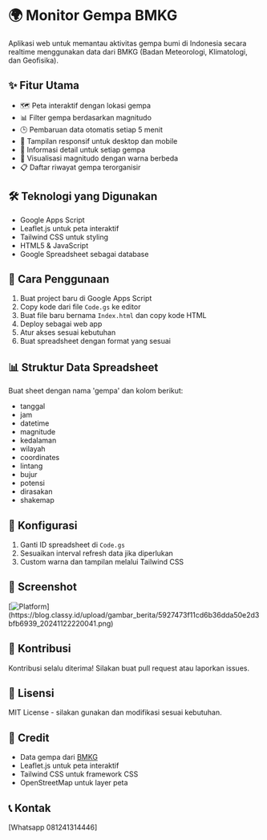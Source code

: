 # 🌍 Monitor Gempa BMKG

Aplikasi web untuk memantau aktivitas gempa bumi di Indonesia secara realtime menggunakan data dari BMKG (Badan Meteorologi, Klimatologi, dan Geofisika).

## ✨ Fitur Utama

- 🗺️ Peta interaktif dengan lokasi gempa
- 📊 Filter gempa berdasarkan magnitudo
- 🕒 Pembaruan data otomatis setiap 5 menit
- 📱 Tampilan responsif untuk desktop dan mobile
- 📍 Informasi detail untuk setiap gempa
- 🎨 Visualisasi magnitudo dengan warna berbeda
- 📋 Daftar riwayat gempa terorganisir

## 🛠️ Teknologi yang Digunakan

- Google Apps Script
- Leaflet.js untuk peta interaktif
- Tailwind CSS untuk styling
- HTML5 & JavaScript
- Google Spreadsheet sebagai database

## 📝 Cara Penggunaan

1. Buat project baru di Google Apps Script
2. Copy kode dari file `Code.gs` ke editor
3. Buat file baru bernama `Index.html` dan copy kode HTML
4. Deploy sebagai web app
5. Atur akses sesuai kebutuhan
6. Buat spreadsheet dengan format yang sesuai

## 📊 Struktur Data Spreadsheet

Buat sheet dengan nama 'gempa' dan kolom berikut:
- tanggal
- jam
- datetime
- magnitude
- kedalaman
- wilayah
- coordinates
- lintang
- bujur
- potensi
- dirasakan
- shakemap

## 🔧 Konfigurasi

1. Ganti ID spreadsheet di `Code.gs`
2. Sesuaikan interval refresh data jika diperlukan
3. Custom warna dan tampilan melalui Tailwind CSS

## 📱 Screenshot

[![Platform]([https://img.shields.io/badge/platform-Google%20Apps%20Script-orange](https://blog.classy.id/upload/gambar_berita/5927473f11cd6b36dda50e2d3bfb6939_20241122220041.png))](https://blog.classy.id/upload/gambar_berita/5927473f11cd6b36dda50e2d3bfb6939_20241122220041.png)

## 🤝 Kontribusi

Kontribusi selalu diterima! Silakan buat pull request atau laporkan issues.

## 📄 Lisensi

MIT License - silakan gunakan dan modifikasi sesuai kebutuhan.

## 🙏 Credit

- Data gempa dari [BMKG](https://data.bmkg.go.id/)
- Leaflet.js untuk peta interaktif
- Tailwind CSS untuk framework CSS
- OpenStreetMap untuk layer peta

## 📞 Kontak

[Whatsapp 081241314446]

